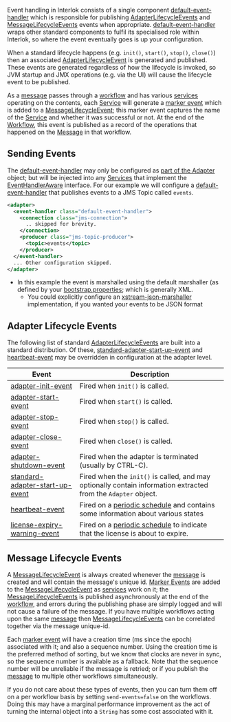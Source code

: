 Event handling in Interlok consists of a single component [default-event-handler][] which is responsible for publishing [AdapterLifecycleEvents][] and [MessageLifecycleEvents][] events when appropriate. [default-event-handler][] wraps other standard components to fulfil its specialised role within Interlok, so where the event eventually goes is up your configuration.

When a standard lifecycle happens (e.g. `init()`, `start()`, `stop()`, `close()`) then an associated [AdapterLifecycleEvent][] is generated and published. These events are generated regardless of how the lifecycle is invoked, so JVM startup and JMX operations (e.g. via the UI) will cause the lifecycle event to be published.

As a [message][AdaptrisMessage] passes through a [workflow][Workflow] and has various [services][Service] operating on the contents, each [Service][] will generate a [marker event][] which is added to a [MessageLifecycleEvent][]; this marker event captures the name of the [Service][] and whether it was successful or not. At the end of the [Workflow][], this event is published as a record of the operations that happened on the [Message][AdaptrisMessage] in that workflow.

## Sending Events ##

The [default-event-handler][] may only be configured as [part of the Adapter][] object; but will be injected into any [Services][Service] that implement the [EventHandlerAware][] interface. For our example we will configure a [default-event-handler][] that publishes events to a JMS Topic called `events`.

```xml
<adapter>
  <event-handler class="default-event-handler">
    <connection class="jms-connection">
      .. skipped for brevity.
    </connection>
    <producer class="jms-topic-producer">
      <topic>events</topic>
    </producer>
  </event-handler>
  ... Other configuration skipped.
</adapter>
```

- In this example the event is marshalled using the default marshaller (as defined by your [bootstrap.properties](/pages/user-guide/adapter-bootstrap); which is generally XML.
    - You could explicitly configure an [xstream-json-marshaller][] implementation, if you wanted your events to be JSON format

## Adapter Lifecycle Events ##

The following list of standard [AdapterLifecycleEvents][AdapterLifecycleEvent] are built into a standard distribution. Of these, [standard-adapter-start-up-event][] and [heartbeat-event][] may be overridden in configuration at the adapter level.

| Event | Description |
|----|----|
|[adapter-init-event][]| Fired when `init()` is called.|
|[adapter-start-event][]| Fired when `start()` is called.|
|[adapter-stop-event][]| Fired when `stop()` is called.|
|[adapter-close-event][]| Fired when `close()` is called.|
|[adapter-shutdown-event][]| Fired when the adapter is terminated (usually by CTRL-C).|
|[standard-adapter-start-up-event][]| Fired when the `init()` is called, and may optionally contain information extracted from the `Adapter` object.|
|[heartbeat-event][]| Fired on a [periodic schedule][] and contains some information about various states|
|[license-expiry-warning-event][]| Fired on a [periodic schedule][] to indicate that the license is about to expire.|

## Message Lifecycle Events ##

A [MessageLifecycleEvent][] is always created whenever the [message][AdaptrisMessage] is created and will contain the message's unique id. [Marker Events][marker event] are added to the [MessageLifecycleEvent][] as [services][Service] work on it; the [MessageLifecycleEvents][MessageLifecycleEvent] is published asynchronously at the end of the [workflow][Workflow], and errors during the publishing phase are simply logged and will not cause a failure of the message. If you have multiple workflows acting upon the same [message][AdaptrisMessage] then [MessageLifecycleEvents][MessageLifecycleEvent] can be correlated together via the message unique-id.

Each [marker event] will have a creation time (ms since the epoch) associated with it; and also a sequence number. Using the creation time is the preferred method of sorting, but we know that clocks are never in sync, so the sequence number is available as a fallback. Note that the sequence number will be unreliable if the message is retried; or if you publish the [message][AdaptrisMessage] to multiple other workflows simultaneously.

If you do not care about these types of events, then you can turn them off on a per workflow basis by setting `send-events=false` on the workflows. Doing this may have a marginal performance improvement as the act of turning the internal object into a `String` has some cost associated with it.

[marker event]: https://nexus.adaptris.net/nexus/content/sites/javadocs/com/adaptris/interlok-core/5.0-SNAPSHOT/com/adaptris/core/MleMarker.html
[Workflow]: https://nexus.adaptris.net/nexus/content/sites/javadocs/com/adaptris/interlok-core/5.0-SNAPSHOT/com/adaptris/core/Workflow.html
[EventHandlerAware]: https://nexus.adaptris.net/nexus/content/sites/javadocs/com/adaptris/interlok-core/5.0-SNAPSHOT/com/adaptris/core/EventHandlerAware.html
[default-event-handler]: https://nexus.adaptris.net/nexus/content/sites/javadocs/com/adaptris/interlok-core/5.0-SNAPSHOT/com/adaptris/core/DefaultEventHandler.html
[AdapterLifecycleEvents]: #adapter-lifecycle-events
[AdapterLifecycleEvent]: https://nexus.adaptris.net/nexus/content/sites/javadocs/com/adaptris/interlok-core/5.0-SNAPSHOT/com/adaptris/core/AdapterLifecycleEvent.html
[MessageLifecycleEvents]: #message-lifecycle-events
[MessageLifecycleEvent]: https://nexus.adaptris.net/nexus/content/sites/javadocs/com/adaptris/interlok-core/5.0-SNAPSHOT/com/adaptris/core/MessageLifecycleEvent.html
[AdaptrisMessage]: https://nexus.adaptris.net/nexus/content/sites/javadocs/com/adaptris/interlok-core/5.0-SNAPSHOT/com/adaptris/core/AdaptrisMessage.html
[part of the Adapter]:https://nexus.adaptris.net/nexus/content/sites/javadocs/com/adaptris/interlok-core/5.0-SNAPSHOT/com/adaptris/core/Adapter.html#setEventHandler-com.adaptris.core.EventHandler-
[Service]: https://nexus.adaptris.net/nexus/content/sites/javadocs/com/adaptris/interlok-core/5.0-SNAPSHOT/com/adaptris/core/Service.html
[xstream-json-marshaller]: https://nexus.adaptris.net/nexus/content/sites/javadocs/com/adaptris/interlok-core/5.0-SNAPSHOT/com/adaptris/core/XStreamJsonMarshaller.html
[adapter-close-event]: https://nexus.adaptris.net/nexus/content/sites/javadocs/com/adaptris/interlok-core/5.0-SNAPSHOT/com/adaptris/core/event/AdapterCloseEvent.html
[adapter-init-event]: https://nexus.adaptris.net/nexus/content/sites/javadocs/com/adaptris/interlok-core/5.0-SNAPSHOT/com/adaptris/core/event/AdapterInitEvent.html
[periodic schedule]: https://nexus.adaptris.net/nexus/content/sites/javadocs/com/adaptris/interlok-core/5.0-SNAPSHOT/com/adaptris/core/Adapter.html#setHeartbeatEventInterval-com.adaptris.util.TimeInterval-
[adapter-shutdown-event]: https://nexus.adaptris.net/nexus/content/sites/javadocs/com/adaptris/interlok-core/5.0-SNAPSHOT/com/adaptris/core/event/AdapterShutdownEvent.html
[adapter-start-event]: https://nexus.adaptris.net/nexus/content/sites/javadocs/com/adaptris/interlok-core/5.0-SNAPSHOT/com/adaptris/core/event/AdapterStartEvent.html
[standard-adapter-start-up-event]: https://nexus.adaptris.net/nexus/content/sites/javadocs/com/adaptris/interlok-core/5.0-SNAPSHOT/com/adaptris/core/event/StandardAdapterStartUpEvent.html
[adapter-stop-event]: https://nexus.adaptris.net/nexus/content/sites/javadocs/com/adaptris/interlok-core/5.0-SNAPSHOT/com/adaptris/core/event/AdapterStopEvent.html
[heartbeat-event]: https://nexus.adaptris.net/nexus/content/sites/javadocs/com/adaptris/interlok-core/5.0-SNAPSHOT/com/adaptris/core/HeartbeatEvent.html
[license-expiry-warning-event]: https://nexus.adaptris.net/nexus/content/sites/javadocs/com/adaptris/interlok-core/5.0-SNAPSHOT/com/adaptris/core/event/LicenseExpiryWarningEvent.html
